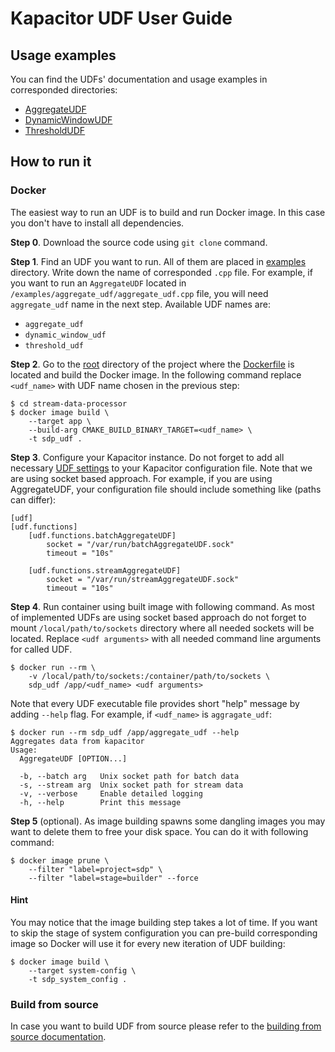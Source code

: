 # Kapacitor UDF User Guide

## Usage examples

You can find the UDFs' documentation and usage examples in corresponded
directories:

* [AggregateUDF](../examples/aggregate_udf)
* [DynamicWindowUDF](../examples/dynamic_window_udf)
* [ThresholdUDF](../examples/threshold_udf)

## How to run it

### Docker

The easiest way to run an UDF is to build and run Docker image. In this case
you don't have to install all dependencies.

**Step 0**. Download the source code using `git clone` command.

**Step 1**. Find an UDF you want to run. All of them are placed in
[examples](../examples) directory. Write down the name of corresponded
`.cpp` file. For example, if you want to run an `AggregateUDF` located in
`/examples/aggregate_udf/aggregate_udf.cpp` file, you will need
`aggregate_udf` name in the next step. Available UDF names are:

* `aggregate_udf`
* `dynamic_window_udf`
* `threshold_udf`

**Step 2**. Go to the [root](..) directory of the project where the
[Dockerfile](../Dockerfile) is located and build the Docker image. In the
following command replace `<udf_name>` with UDF name chosen in the previous
step:

```terminal
$ cd stream-data-processor
$ docker image build \
    --target app \
    --build-arg CMAKE_BUILD_BINARY_TARGET=<udf_name> \
    -t sdp_udf .
```

**Step 3**. Configure your Kapacitor instance. Do not forget to add all 
necessary [UDF settings](https://docs.influxdata.com/kapacitor/v1.5/guides/socket_udf/#configure-kapacitor-to-talk-to-the-udf) 
to your Kapacitor configuration file. Note that we are using socket based
approach. For example, if you are using AggregateUDF, your configuration
file should include something like (paths can differ):

```
[udf]
[udf.functions]
    [udf.functions.batchAggregateUDF]
        socket = "/var/run/batchAggregateUDF.sock"
        timeout = "10s"

    [udf.functions.streamAggregateUDF]
        socket = "/var/run/streamAggregateUDF.sock"
        timeout = "10s"
```

**Step 4**. Run container using built image with following command. As most
of implemented UDFs are using socket based approach do not forget to mount
`/local/path/to/sockets` directory where all needed sockets will be located.
Replace `<udf arguments>` with all needed command line arguments for called
UDF.

```terminal
$ docker run --rm \
    -v /local/path/to/sockets:/container/path/to/sockets \
    sdp_udf /app/<udf_name> <udf arguments>
```

Note that every UDF executable file provides short "help" message by adding 
`--help` flag. For example, if `<udf_name>` is `aggragate_udf`:

```terminal
$ docker run --rm sdp_udf /app/aggregate_udf --help
Aggregates data from kapacitor
Usage:
  AggregateUDF [OPTION...]

  -b, --batch arg   Unix socket path for batch data
  -s, --stream arg  Unix socket path for stream data
  -v, --verbose     Enable detailed logging
  -h, --help        Print this message
```

**Step 5** (optional). As image building spawns some dangling images
you may want to delete them to free your disk space. You can do it with
following command:

```terminal
$ docker image prune \
    --filter "label=project=sdp" \
    --filter "label=stage=builder" --force
```

#### Hint

You may notice that the image building step takes a lot of time. If you want
to skip the stage of system configuration you can pre-build corresponding
image so Docker will use it for every new iteration of UDF building:

```terminal
$ docker image build \
    --target system-config \
    -t sdp_system_config .
```

### Build from source

In case you want to build UDF from source please refer to the
[building from source documentation](build-from-source.md).
